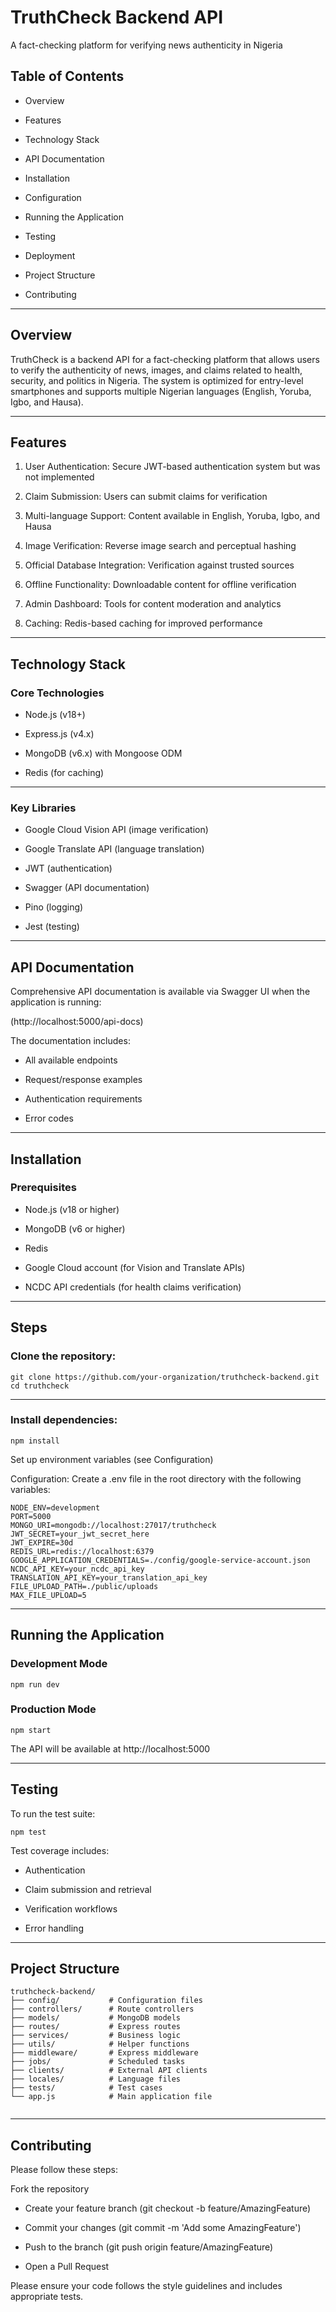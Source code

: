 # TruthCheck Backend API

A fact-checking platform for verifying news authenticity in Nigeria

## Table of Contents

- Overview

- Features

- Technology Stack

- API Documentation

- Installation

- Configuration

- Running the Application

- Testing

- Deployment

- Project Structure

- Contributing

---

## Overview

TruthCheck is a backend API for a fact-checking platform that allows users to verify the authenticity of news, images, and claims related to health, security, and politics in Nigeria. The system is optimized for entry-level smartphones and supports multiple Nigerian languages (English, Yoruba, Igbo, and Hausa).

---

## Features

1. User Authentication: Secure JWT-based authentication system but was not implemented

2. Claim Submission: Users can submit claims for verification

3. Multi-language Support: Content available in English, Yoruba, Igbo, and Hausa

4. Image Verification: Reverse image search and perceptual hashing

5. Official Database Integration: Verification against trusted sources

6. Offline Functionality: Downloadable content for offline verification

7. Admin Dashboard: Tools for content moderation and analytics

8. Caching: Redis-based caching for improved performance

---

## Technology Stack

### Core Technologies

- Node.js (v18+)

- Express.js (v4.x)

- MongoDB (v6.x) with Mongoose ODM

- Redis (for caching)

---

### Key Libraries

- Google Cloud Vision API (image verification)

- Google Translate API (language translation)

- JWT (authentication)

- Swagger (API documentation)

- Pino (logging)

- Jest (testing)

---

## API Documentation

Comprehensive API documentation is available via Swagger UI when the application is running:

(http://localhost:5000/api-docs)

The documentation includes:

- All available endpoints

- Request/response examples

- Authentication requirements

- Error codes

---

## Installation

### Prerequisites

- Node.js (v18 or higher)

- MongoDB (v6 or higher)

- Redis

- Google Cloud account (for Vision and Translate APIs)

- NCDC API credentials (for health claims verification)

---

## Steps

### Clone the repository:

```
git clone https://github.com/your-organization/truthcheck-backend.git
cd truthcheck

```

---

### Install dependencies:

```
npm install

```

Set up environment variables (see Configuration)

Configuration: Create a .env file in the root directory with the following variables:

```
NODE_ENV=development
PORT=5000
MONGO_URI=mongodb://localhost:27017/truthcheck
JWT_SECRET=your_jwt_secret_here
JWT_EXPIRE=30d
REDIS_URL=redis://localhost:6379
GOOGLE_APPLICATION_CREDENTIALS=./config/google-service-account.json
NCDC_API_KEY=your_ncdc_api_key
TRANSLATION_API_KEY=your_translation_api_key
FILE_UPLOAD_PATH=./public/uploads
MAX_FILE_UPLOAD=5

```

---

## Running the Application

### Development Mode

```
npm run dev

```

### Production Mode

```
npm start

```

The API will be available at http://localhost:5000

---

## Testing

To run the test suite:

```
npm test

```

Test coverage includes:

- Authentication

- Claim submission and retrieval

- Verification workflows

- Error handling

---

## Project Structure

```
truthcheck-backend/
├── config/           # Configuration files
├── controllers/      # Route controllers
├── models/           # MongoDB models
├── routes/           # Express routes
├── services/         # Business logic
├── utils/            # Helper functions
├── middleware/       # Express middleware
├── jobs/             # Scheduled tasks
├── clients/          # External API clients
├── locales/          # Language files
├── tests/            # Test cases
└── app.js            # Main application file


```

---

## Contributing

Please follow these steps:

Fork the repository

- Create your feature branch (git checkout -b feature/AmazingFeature)

- Commit your changes (git commit -m 'Add some AmazingFeature')

- Push to the branch (git push origin feature/AmazingFeature)

- Open a Pull Request

Please ensure your code follows the style guidelines and includes appropriate tests.
